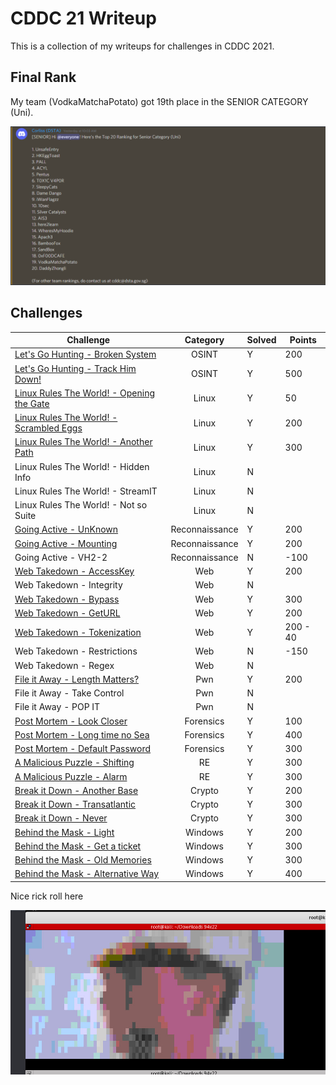 # CDDC 21 Writeup

This is a collection of my writeups for challenges in CDDC 2021.

## Final Rank

My team (VodkaMatchaPotato) got 19th place in the SENIOR CATEGORY (Uni).

![image](./images/FINALRANK.png)

## Challenges

| Challenge                                                        |    Category    | Solved | Points   |
| ---------------------------------------------------------------- | :------------: | ------ | -------- |
| [Let's Go Hunting - Broken System](./puzzles/OSINT1.md)          |     OSINT      | Y      | 200      |
| [Let's Go Hunting - Track Him Down!](./puzzles/OSINT2.md)        |     OSINT      | Y      | 500      |
| [Linux Rules The World! - Opening the Gate](./puzzles/LINUX1.md) |     Linux      | Y      | 50       |
| [Linux Rules The World! - Scrambled Eggs](./puzzles/LINUX2.md)   |     Linux      | Y      | 200      |
| [Linux Rules The World! - Another Path](./puzzles/LINUX3.md)     |     Linux      | Y      | 300      |
| Linux Rules The World! - Hidden Info                             |     Linux      | N      |          |
| Linux Rules The World! - StreamIT                                |     Linux      | N      |          |
| Linux Rules The World! - Not so Suite                            |     Linux      | N      |          |
| [Going Active - UnKnown](./puzzles/RECON1.md)                    | Reconnaissance | Y      | 200      |
| [Going Active - Mounting](./puzzles/RECON2.md)                   | Reconnaissance | Y      | 200      |
| Going Active - VH2-2                                             | Reconnaissance | N      | -100     |
| [Web Takedown - AccessKey](./puzzles/WEB1.md)                    |      Web       | Y      | 200      |
| Web Takedown - Integrity                                         |      Web       | N      |
| [Web Takedown - Bypass](./puzzles/WEB3.md)                       |      Web       | Y      | 300      |
| [Web Takedown - GetURL](./puzzles/WEB4.md)                       |      Web       | Y      | 200      |
| [Web Takedown - Tokenization](./puzzles/WEB5.md)                 |      Web       | Y      | 200 - 40 |
| Web Takedown - Restrictions                                      |      Web       | N      | -150     |
| Web Takedown - Regex                                             |      Web       | N      |
| [File it Away - Length Matters?](./puzzles/PWN1.md)              |      Pwn       | Y      | 200      |
| File it Away - Take Control                                      |      Pwn       | N      |
| File it Away - POP IT                                            |      Pwn       | N      |
| [Post Mortem - Look Closer](./puzzles/FORENSICS1.md)             |   Forensics    | Y      | 100      |
| [Post Mortem - Long time no Sea](./puzzles/FORENSICS2.md)        |   Forensics    | Y      | 400      |
| [Post Mortem - Default Password](./puzzles/FORENSICS3.md)        |   Forensics    | Y      | 300      |
| [A Malicious Puzzle - Shifting](./puzzles/RE1.md)                |       RE       | Y      | 300      |
| [A Malicious Puzzle - Alarm](./puzzles/RE2.md)                   |       RE       | Y      | 300      |
| [Break it Down - Another Base](./puzzles/CRYPTO1.md)             |     Crypto     | Y      | 200      |
| [Break it Down - Transatlantic](./puzzles/CRYPTO2.md)            |     Crypto     | Y      | 300      |
| [Break it Down - Never](./puzzles/CRYPTO3.md)                    |     Crypto     | Y      | 300      |
| [Behind the Mask - Light](./puzzles/WIN1.md)                     |    Windows     | Y      | 200      |
| [Behind the Mask - Get a ticket](./puzzles/WIN2.md)              |    Windows     | Y      | 300      |
| [Behind the Mask - Old Memories](./puzzles/WIN3.md)              |    Windows     | Y      | 300      |
| [Behind the Mask - Alternative Way](./puzzles/WIN4.md)           |    Windows     | Y      | 400      |

Nice rick roll here

![image](./images/RICK.jpg)
